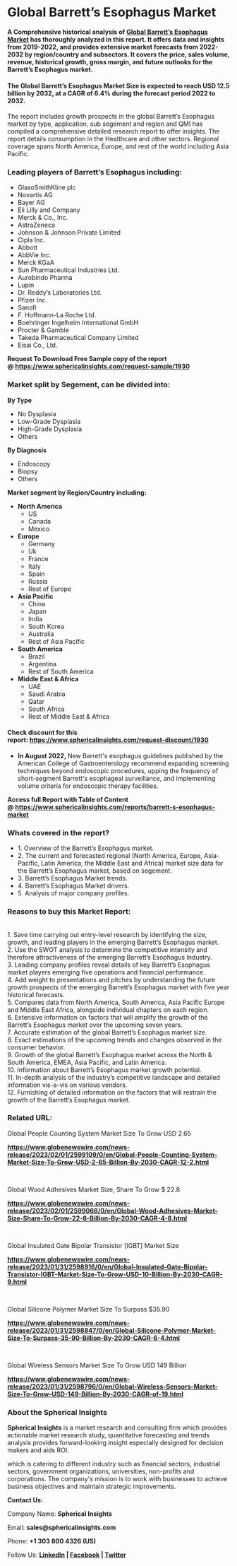 <h1 class="news-post-title">Global Barrett&rsquo;s Esophagus Market&nbsp;</h1>
<p><strong>A Comprehensive historical analysis of&nbsp;<a href="https://www.sphericalinsights.com/reports/barrett-s-esophagus-market" target="_blank" rel="noopener">Global Barrett&rsquo;s Esophagus Market</a>&nbsp;has thoroughly analyzed in this report. It offers data and insights from 2019-2022, and provides extensive market forecasts from 2022-2032 by region/country and subsectors. It covers the price, sales volume, revenue, historical growth, gross margin, and future outlooks for the Barrett&rsquo;s Esophagus market.</strong></p>
<h4><strong>The Global Barrett&rsquo;s Esophagus Market Size is expected to reach USD 12.5 billion by 2032, at a CAGR of 6.4% during the forecast period 2022 to 2032.</strong></h4>
<p>The report includes growth prospects in the global Barrett&rsquo;s Esophagus market by type, application, sub segement and region and QMI has compiled a comprehensive detailed research report to offer insights. The report details consumption in the Healthcare and other sectors. Regional coverage spans North America, Europe, and rest of the world including Asia Pacific.</p>
<h3><strong>Leading players of Barrett&rsquo;s Esophagus including:</strong></h3>
<ul>
<li>GlaxoSmithKline plc</li>
<li>Novartis AG</li>
<li>Bayer AG</li>
<li>Eli Lilly and Company</li>
<li>Merck &amp; Co., Inc.</li>
<li>AstraZeneca</li>
<li>Johnson &amp; Johnson Private Limited</li>
<li>Cipla Inc.</li>
<li>Abbott</li>
<li>AbbVie Inc.</li>
<li>Merck KGaA</li>
<li>Sun Pharmaceutical Industries Ltd.</li>
<li>Aurobindo Pharma</li>
<li>Lupin</li>
<li>Dr. Reddy&rsquo;s Laboratories Ltd.</li>
<li>Pfizer Inc.</li>
<li>Sanofi</li>
<li>F. Hoffmann-La Roche Ltd.</li>
<li>Boehringer Ingelheim International GmbH</li>
<li>Procter &amp; Gamble</li>
<li>Takeda Pharmaceutical Company Limited</li>
<li>Eisai Co., Ltd.</li>
</ul>
<p><strong>Request To Download Free Sample copy of the report @&nbsp;<a href="https://www.sphericalinsights.com/request-sample/1930">https://www.sphericalinsights.com/request-sample/1930</a></strong></p>
<h3><strong>Market split by Segement, can be divided into:</strong></h3>
<p><strong>By Type</strong></p>
<ul>
<li>No Dysplasia</li>
<li>Low-Grade Dysplasia</li>
<li>High-Grade Dysplasia</li>
<li>Others</li>
</ul>
<p><strong>By</strong><strong>&nbsp;Diagnosis</strong></p>
<ul>
<li>Endoscopy</li>
<li>Biopsy</li>
<li>Others</li>
</ul>
<p><strong>Market segment by Region/Country including:</strong></p>
<ul>
<li><strong>North America</strong>
<ul>
<li>US</li>
<li>Canada</li>
<li>Mexico</li>
</ul>
</li>
<li><strong>Europe</strong>
<ul>
<li>Germany</li>
<li>Uk</li>
<li>France</li>
<li>Italy</li>
<li>Spain</li>
<li>Russia</li>
<li>Rest of Europe</li>
</ul>
</li>
<li><strong>Asia Pacific</strong>
<ul>
<li>China</li>
<li>Japan</li>
<li>India</li>
<li>South Korea</li>
<li>Australia</li>
<li>Rest of Asia Pacific</li>
</ul>
</li>
<li><strong>South America</strong>
<ul>
<li>Brazil</li>
<li>Argentina</li>
<li>Rest of South America</li>
</ul>
</li>
<li><strong>Middle East &amp; Africa</strong>
<ul>
<li>UAE</li>
<li>Saudi Arabia</li>
<li>Qatar</li>
<li>South Africa</li>
<li>Rest of Middle East &amp; Africa</li>
</ul>
</li>
</ul>
<h4>Check discount for this report:&nbsp;<a href="https://www.sphericalinsights.com/request-discount/1930">https://www.sphericalinsights.com/request-discount/1930</a></h4>
<ul>
<li><strong>In August 2022,&nbsp;</strong>New Barrett's esophagus guidelines published by the American College of Gastroenterology recommend expanding screening techniques beyond endoscopic procedures, upping the frequency of short-segment Barrett's esophageal surveillance, and implementing volume criteria for endoscopic therapy facilities.</li>
</ul>
<p><strong>Access full Report with Table of Content @&nbsp;<a href="https://www.sphericalinsights.com/reports/barrett-s-esophagus-market">https://www.sphericalinsights.com/reports/barrett-s-esophagus-market</a>&nbsp;</strong></p>
<h3><strong>Whats covered in the report?</strong></h3>
<ul>
<li>1. Overview of the Barrett&rsquo;s Esophagus market.</li>
<li>2. The current and forecasted regional (North America, Europe, Asia-Pacific, Latin America, the Middle East and Africa) market size data for the Barrett&rsquo;s Esophagus market, based on segement.</li>
<li>3. Barrett&rsquo;s Esophagus Market trends.</li>
<li>4. Barrett&rsquo;s Esophagus Market drivers.</li>
<li>5. Analysis of major company profiles.</li>
</ul>
<h3><strong>Reasons to buy this Market Report:</strong></h3>
<p><br />1. Save time carrying out entry-level research by identifying the size, growth, and leading players in the emerging Barrett&rsquo;s Esophagus market.<br />2. Use the SWOT analysis to determine the competitive intensity and therefore attractiveness of the emerging Barrett&rsquo;s Esophagus Industry.<br />3. Leading company profiles reveal details of key Barrett&rsquo;s Esophagus market players emerging five operations and financial performance.<br />4. Add weight to presentations and pitches by understanding the future growth prospects of the emerging Barrett&rsquo;s Esophagus market with five year historical forecasts.<br />5. Compares data from North America, South America, Asia Pacific Europe and Middle East Africa, alongside individual chapters on each region.<br />6. Extensive information on factors that will amplify the growth of the Barrett&rsquo;s Esophagus market over the upcoming seven years.<br />7. Accurate estimation of the global Barrett&rsquo;s Esophagus market size.<br />8. Exact estimations of the upcoming trends and changes observed in the consumer behavior.<br />9. Growth of the global Barrett&rsquo;s Esophagus market across the North &amp; South America, EMEA, Asia Pacific, and Latin America.<br />10. Information about Barrett&rsquo;s Esophagus market growth potential.<br />11. In-depth analysis of the industry&rsquo;s competitive landscape and detailed information vis-a-vis on various vendors.<br />12. Furnishing of detailed information on the factors that will restrain the growth of the Barrett&rsquo;s Esophagus market.</p>
<h3><strong>Related URL:</strong></h3>
<p>Global People Counting System Market Size To Grow USD 2.65</p>
<p><strong><a href="https://www.globenewswire.com/news-release/2023/02/01/2599109/0/en/Global-People-Counting-System-Market-Size-To-Grow-USD-2-65-Billion-By-2030-CAGR-12-2.html">https://www.globenewswire.com/news-release/2023/02/01/2599109/0/en/Global-People-Counting-System-Market-Size-To-Grow-USD-2-65-Billion-By-2030-CAGR-12-2.html</a>&nbsp;</strong></p>
<p>&nbsp;</p>
<p>Global Wood Adhesives Market Size, Share To Grow $ 22.8</p>
<p><strong><a href="https://www.globenewswire.com/news-release/2023/02/01/2599068/0/en/Global-Wood-Adhesives-Market-Size-Share-To-Grow-22-8-Billion-By-2030-CAGR-4-8.html">https://www.globenewswire.com/news-release/2023/02/01/2599068/0/en/Global-Wood-Adhesives-Market-Size-Share-To-Grow-22-8-Billion-By-2030-CAGR-4-8.html</a>&nbsp;</strong></p>
<p>&nbsp;</p>
<p>Global Insulated Gate Bipolar Transistor [IGBT] Market Size</p>
<p><strong><a href="https://www.globenewswire.com/news-release/2023/01/31/2598916/0/en/Global-Insulated-Gate-Bipolar-Transistor-IGBT-Market-Size-To-Grow-USD-10-Billion-By-2030-CAGR-9.html">https://www.globenewswire.com/news-release/2023/01/31/2598916/0/en/Global-Insulated-Gate-Bipolar-Transistor-IGBT-Market-Size-To-Grow-USD-10-Billion-By-2030-CAGR-9.html</a>&nbsp;</strong></p>
<p>&nbsp;&nbsp;</p>
<p>Global Silicone Polymer Market Size To Surpass $35.90</p>
<p><strong><a href="https://www.globenewswire.com/news-release/2023/01/31/2598847/0/en/Global-Silicone-Polymer-Market-Size-To-Surpass-35-90-Billion-By-2030-CAGR-6-4.html">https://www.globenewswire.com/news-release/2023/01/31/2598847/0/en/Global-Silicone-Polymer-Market-Size-To-Surpass-35-90-Billion-By-2030-CAGR-6-4.html</a>&nbsp;</strong></p>
<p>&nbsp;</p>
<p>Global Wireless Sensors Market Size To Grow USD 149 Billion</p>
<p><strong><a href="https://www.globenewswire.com/news-release/2023/01/31/2598796/0/en/Global-Wireless-Sensors-Market-Size-To-Grow-USD-149-Billion-By-2030-CAGR-of-19.html">https://www.globenewswire.com/news-release/2023/01/31/2598796/0/en/Global-Wireless-Sensors-Market-Size-To-Grow-USD-149-Billion-By-2030-CAGR-of-19.html</a>&nbsp;</strong></p>
<h3><strong>About the Spherical Insights</strong></h3>
<p><strong>Spherical Insights</strong>&nbsp;is a market research and consulting firm which provides actionable market research study, quantitative forecasting and trends analysis provides forward-looking insight especially designed for decision makers and aids ROI.</p>
<p>which is catering to different industry such as financial sectors, industrial sectors, government organizations, universities, non-profits and corporations. The company's mission is to work with businesses to achieve business objectives and maintain strategic improvements.</p>
<p><strong>Contact Us:</strong></p>
<p>Company Name:&nbsp;<strong>Spherical Insights</strong></p>
<p>Email:&nbsp;<strong>sales@sphericalinsights.com</strong></p>
<p>Phone:&nbsp;<strong>+1 303 800 4326 (US)</strong></p>
<p>Follow Us:&nbsp;<strong><a href="https://www.linkedin.com/company/spherical-insight/"><u>LinkedIn</u></a>&nbsp;|&nbsp;<a href="https://www.facebook.com/sphericalinsights22"><u>Facebook</u></a>&nbsp;|&nbsp;<a href="https://twitter.com/SInsights_US"><u>Twitter</u></a></strong></p>
